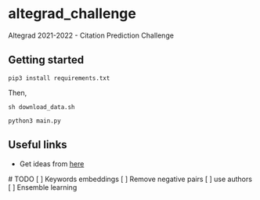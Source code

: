 # altegrad_challenge
Altegrad 2021-2022 - Citation Prediction Challenge

## Getting started

```pip3 install requirements.txt```

Then,

```sh download_data.sh```

```python3 main.py```

## Useful links

* Get ideas from [here](https://pytorch-lightning.readthedocs.io/en/latest/notebooks/course_UvA-DL/06-graph-neural-networks.html)

# TODO
[ ] Keywords embeddings
[ ] Remove negative pairs
[ ] use authors
[ ] Ensemble learning
